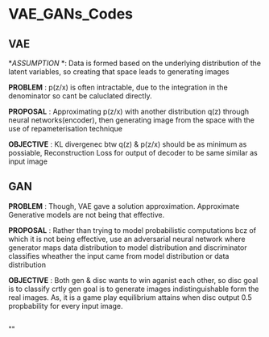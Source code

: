 # VAE_GANs_Codes

## VAE

**ASSUMPTION* *: Data is formed based on the underlying distribution of the latent variables, so creating that space leads to generating images

**PROBLEM** : p(z/x) is often intractable, due to the integration in the denominator so cant be caluclated directly. 

**PROPOSAL** : Approximating p(z/x) with another distribution q(z) through neural networks(encoder), then generating image from the space with the use of repameterisation technique

**OBJECTIVE** : KL divergenec btw q(z) & p(z/x) should be as minimum as possiable, Reconstruction Loss for output of decoder to be same similar as input image


## GAN

**PROBLEM** : Though, VAE gave a solution approximation. Approximate Generative models are not being that effective.

**PROPOSAL** : Rather than trying to model probabilistic computations bcz of which it is not being effective, use an adversarial neural network where generator maps data distribution to model distribution and discriminator classifies wheather the input came from model distribution or data distribution

**OBJECTIVE** : Both gen & disc wants to win aganist each other, so disc goal is to classify crtly gen goal is to generate images indistinguishable form the real images. As, it is a game play equilibrium attains when disc output 0.5 propbability for every input image.

##
""
